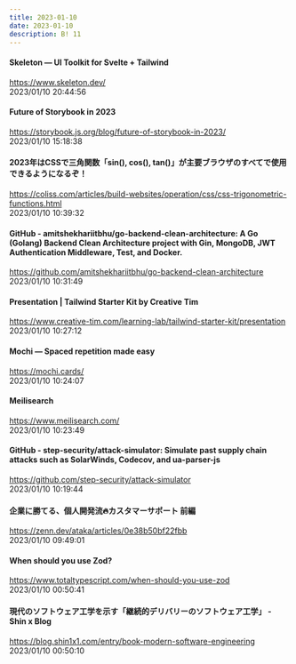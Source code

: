 ```yaml
---
title: 2023-01-10
date: 2023-01-10
description: B! 11
---
```


#### Skeleton — UI Toolkit for Svelte + Tailwind
https://www.skeleton.dev/<br>
2023/01/10 20:44:56<br>


#### Future of Storybook in 2023
https://storybook.js.org/blog/future-of-storybook-in-2023/<br>
2023/01/10 15:18:38<br>


#### 2023年はCSSで三角関数「sin(), cos(), tan()」が主要ブラウザのすべてで使用できるようになるぞ！
https://coliss.com/articles/build-websites/operation/css/css-trigonometric-functions.html<br>
2023/01/10 10:39:32<br>


#### GitHub - amitshekhariitbhu/go-backend-clean-architecture: A Go (Golang) Backend Clean Architecture project with Gin, MongoDB, JWT Authentication Middleware, Test, and Docker.
https://github.com/amitshekhariitbhu/go-backend-clean-architecture<br>
2023/01/10 10:31:49<br>


#### Presentation | Tailwind Starter Kit by Creative Tim
https://www.creative-tim.com/learning-lab/tailwind-starter-kit/presentation<br>
2023/01/10 10:27:12<br>


#### Mochi — Spaced repetition made easy
https://mochi.cards/<br>
2023/01/10 10:24:07<br>


#### Meilisearch
https://www.meilisearch.com/<br>
2023/01/10 10:23:49<br>


#### GitHub - step-security/attack-simulator: Simulate past supply chain attacks such as SolarWinds, Codecov, and ua-parser-js
https://github.com/step-security/attack-simulator<br>
2023/01/10 10:19:44<br>


#### 企業に勝てる、個人開発流🔥カスタマーサポート 前編
https://zenn.dev/ataka/articles/0e38b50bf22fbb<br>
2023/01/10 09:49:01<br>


#### When should you use Zod?
https://www.totaltypescript.com/when-should-you-use-zod<br>
2023/01/10 00:50:41<br>


#### 現代のソフトウェア工学を示す「継続的デリバリーのソフトウェア工学」 - Shin x Blog
https://blog.shin1x1.com/entry/book-modern-software-engineering<br>
2023/01/10 00:50:10<br>


